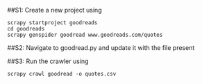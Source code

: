 ##S1: Create a new project using 

```
scrapy startproject goodreads
cd goodreads
scrapy genspider goodread www.goodreads.com/quotes
```

##S2: Navigate to goodread.py and update it with the file present

##S3: Run the crawler using
```
scrapy crawl goodread -o quotes.csv
```
